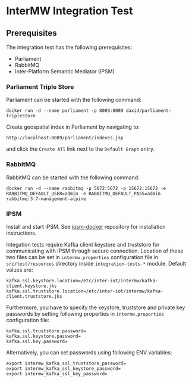 # InterMW Integration Test

## Prerequisites

The integration test has the following prerequisites:

- Parliament
- RabbitMQ
- Inter-Platform Semantic Mediator (IPSM)

### Parliament Triple Store

Parliament can be started with the following command:
```
docker run -d --name parliament -p 8089:8089 daxid/parliament-triplestore
```

Create geospatial index in Parliament by navigating to:
```
http://localhost:8089/parliament/indexes.jsp
```

and click the `Create All` link next to the `Default Graph` entry.

### RabbitMQ
RabbitMQ can be started with the following command:
```
docker run -d --name rabbitmq -p 5672:5672 -p 15672:15672 -e RABBITMQ_DEFAULT_USER=admin -e RABBITMQ_DEFAULT_PASS=admin rabbitmq:3.7-management-alpine
```

### IPSM
Install and start IPSM. See [ipsm-docker](https://github.com/INTER-IoT/ipsm-docker) repository for installation instructions.

Integation tests require Kafka client keystore and truststore for communicating with IPSM through secure connection. Location of these two files can be set in `intermw.properties` configuration file in `src/test/resources` directory inside `integration-tests-*` module. Default values are:
```
kafka.ssl.keystore.location=/etc/inter-iot/intermw/kafka-client.keystore.jks
kafka.ssl.truststore.location=/etc/inter-iot/intermw/kafka-client.truststore.jks
```

Furthermore, you have to specify the keystore, truststore and private key passwords by setting following properties in `intermw.properties` configuration file:
```
kafka.ssl.truststore.password=
kafka.ssl.keystore.password=
kafka.ssl.key.password=
```

Alternatively, you can set passwords using following ENV variables:
```
export intermw_kafka_ssl_truststore_password=
export intermw_kafka_ssl_keystore_password=
export intermw_kafka_ssl_key_password=
```